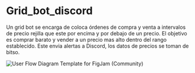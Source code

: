 # Grid_bot_discord

Un grid bot se encarga de coloca órdenes de compra y venta a intervalos de precio rejilla que este por encima y por debajo de un precio. El objetivo es comprar barato y vender a un precio mas alto dentro del rango establecido. Este envia alertas a Discord, los datos de precios se toman de bitso.

![User Flow Diagram Template for FigJam (Community)](https://github.com/user-attachments/assets/5af0f777-191b-40ad-af02-b6ddde61278f)
